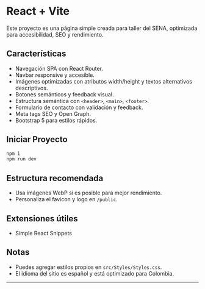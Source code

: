 # React + Vite

Este proyecto es una página simple creada para taller del SENA, optimizada para accesibilidad, SEO y rendimiento.

## Características

- Navegación SPA con React Router.
- Navbar responsive y accesible.
- Imágenes optimizadas con atributos width/height y textos alternativos descriptivos.
- Botones semánticos y feedback visual.
- Estructura semántica con `<header>`, `<main>`, `<footer>`.
- Formulario de contacto con validación y feedback.
- Meta tags SEO y Open Graph.
- Bootstrap 5 para estilos rápidos.

## Iniciar Proyecto

```bash
npm i
npm run dev
```

## Estructura recomendada

- Usa imágenes WebP si es posible para mejor rendimiento.
- Personaliza el favicon y logo en `/public`.

## Extensiones útiles

- Simple React Snippets

## Notas

- Puedes agregar estilos propios en `src/Styles/Styles.css`.
- El idioma del sitio es español y está optimizado para Colombia.

---
